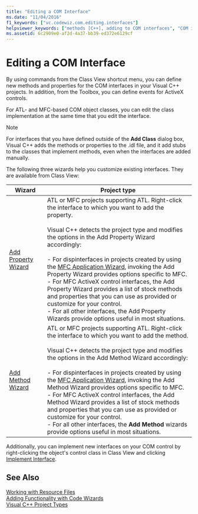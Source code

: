 ```yaml
---
title: "Editing a COM Interface"
ms.date: "11/04/2016"
f1_keywords: ["vc.codewiz.com.editing.interfaces"]
helpviewer_keywords: ["methods [C++], adding to COM interfaces", "COM interfaces, editing", "properties [C++], adding to COM interfaces"]
ms.assetid: 6c2909e0-af2d-4a37-bb39-ed372e6129cf
---
```

# Editing a COM Interface

By using commands from the Class View shortcut menu, you can define new methods and properties for the COM interfaces in your Visual C++ projects. In addition, from the Toolbox, you can define events for ActiveX controls.

For ATL- and MFC-based COM object classes, you can edit the class implementation at the same time that you edit the interface.

> [!NOTE]
>  For interfaces that you have defined outside of the **Add Class** dialog box, Visual C++ adds the methods or properties to the .idl file, and it add stubs to the classes that implement methods, even when the interfaces are added manually.

The following three wizards help you customize existing interfaces. They are available from Class View:

|Wizard|Project type|
|------------|------------------|
|[Add Property Wizard](../ide/names-add-property-wizard.md)|ATL or MFC projects supporting ATL. Right-click the interface to which you want to add the property.<br /><br />Visual C++ detects the project type and modifies the options in the Add Property Wizard accordingly:<br /><br />- For dispinterfaces in projects created by using the [MFC Application Wizard](../mfc/reference/mfc-application-wizard.md), invoking the Add Property Wizard provides options specific to MFC.<br />- For MFC ActiveX control interfaces, the Add Property Wizard provides a list of stock methods and properties that you can use as provided or customize for your control.<br />- For all other interfaces, the Add Property Wizards provide options useful in most situations.|
|[Add Method Wizard](../ide/add-method-wizard.md)|ATL or MFC projects supporting ATL. Right-click the interface to which you want to add the method.<br /><br />Visual C++ detects the project type and modifies the options in the Add Method Wizard accordingly:<br /><br />- For dispinterfaces in projects created by using the [MFC Application Wizard](../mfc/reference/mfc-application-wizard.md), invoking the Add Method Wizard provides options specific to MFC.<br />- For MFC ActiveX control interfaces, the Add Method Wizard provides a list of stock methods and properties that you can use as provided or customize for your control.<br />- For all other interfaces, the **Add Method** wizards provide options useful in most situations.|

Additionally, you can implement new interfaces on your COM control by right-clicking the object's control class in Class View and clicking [Implement Interface](../ide/implement-interface-wizard.md).

## See Also

[Working with Resource Files](../windows/working-with-resource-files.md)<br>
[Adding Functionality with Code Wizards](../ide/adding-functionality-with-code-wizards-cpp.md)<br>
[Visual C++ Project Types](../ide/visual-cpp-project-types.md)